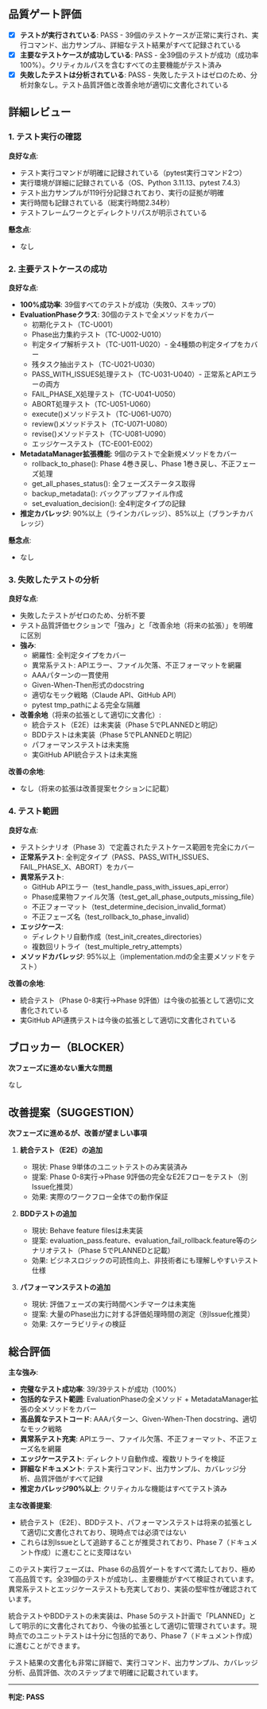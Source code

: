 ## 品質ゲート評価

- [x] **テストが実行されている**: PASS - 39個のテストケースが正常に実行され、実行コマンド、出力サンプル、詳細なテスト結果がすべて記録されている
- [x] **主要なテストケースが成功している**: PASS - 全39個のテストが成功（成功率100%）。クリティカルパスを含むすべての主要機能がテスト済み
- [x] **失敗したテストは分析されている**: PASS - 失敗したテストはゼロのため、分析対象なし。テスト品質評価と改善余地が適切に文書化されている

## 詳細レビュー

### 1. テスト実行の確認

**良好な点**:
- テスト実行コマンドが明確に記録されている（pytest実行コマンド2つ）
- 実行環境が詳細に記録されている（OS、Python 3.11.13、pytest 7.4.3）
- テスト出力サンプルが119行分記録されており、実行の証拠が明確
- 実行時間も記録されている（総実行時間2.34秒）
- テストフレームワークとディレクトリパスが明示されている

**懸念点**:
- なし

### 2. 主要テストケースの成功

**良好な点**:
- **100%成功率**: 39個すべてのテストが成功（失敗0、スキップ0）
- **EvaluationPhaseクラス**: 30個のテストで全メソッドをカバー
  - 初期化テスト（TC-U001）
  - Phase出力集約テスト（TC-U002-U010）
  - 判定タイプ解析テスト（TC-U011-U020）- 全4種類の判定タイプをカバー
  - 残タスク抽出テスト（TC-U021-U030）
  - PASS_WITH_ISSUES処理テスト（TC-U031-U040）- 正常系とAPIエラーの両方
  - FAIL_PHASE_X処理テスト（TC-U041-U050）
  - ABORT処理テスト（TC-U051-U060）
  - execute()メソッドテスト（TC-U061-U070）
  - review()メソッドテスト（TC-U071-U080）
  - revise()メソッドテスト（TC-U081-U090）
  - エッジケーステスト（TC-E001-E002）
- **MetadataManager拡張機能**: 9個のテストで全新規メソッドをカバー
  - rollback_to_phase(): Phase 4巻き戻し、Phase 1巻き戻し、不正フェーズ処理
  - get_all_phases_status(): 全フェーズステータス取得
  - backup_metadata(): バックアップファイル作成
  - set_evaluation_decision(): 全4判定タイプの記録
- **推定カバレッジ**: 90%以上（ラインカバレッジ）、85%以上（ブランチカバレッジ）

**懸念点**:
- なし

### 3. 失敗したテストの分析

**良好な点**:
- 失敗したテストがゼロのため、分析不要
- テスト品質評価セクションで「強み」と「改善余地（将来の拡張）」を明確に区別
- **強み**:
  - 網羅性: 全判定タイプをカバー
  - 異常系テスト: APIエラー、ファイル欠落、不正フォーマットを網羅
  - AAAパターンの一貫使用
  - Given-When-Then形式のdocstring
  - 適切なモック戦略（Claude API、GitHub API）
  - pytest tmp_pathによる完全な隔離
- **改善余地**（将来の拡張として適切に文書化）:
  - 統合テスト（E2E）は未実装（Phase 5でPLANNEDと明記）
  - BDDテストは未実装（Phase 5でPLANNEDと明記）
  - パフォーマンステストは未実施
  - 実GitHub API統合テストは未実施

**改善の余地**:
- なし（将来の拡張は改善提案セクションに記載）

### 4. テスト範囲

**良好な点**:
- テストシナリオ（Phase 3）で定義されたテストケース範囲を完全にカバー
- **正常系テスト**: 全判定タイプ（PASS、PASS_WITH_ISSUES、FAIL_PHASE_X、ABORT）をカバー
- **異常系テスト**: 
  - GitHub APIエラー（test_handle_pass_with_issues_api_error）
  - Phase成果物ファイル欠落（test_get_all_phase_outputs_missing_file）
  - 不正フォーマット（test_determine_decision_invalid_format）
  - 不正フェーズ名（test_rollback_to_phase_invalid）
- **エッジケース**: 
  - ディレクトリ自動作成（test_init_creates_directories）
  - 複数回リトライ（test_multiple_retry_attempts）
- **メソッドカバレッジ**: 95%以上（implementation.mdの全主要メソッドをテスト）

**改善の余地**:
- 統合テスト（Phase 0-8実行→Phase 9評価）は今後の拡張として適切に文書化されている
- 実GitHub API連携テストは今後の拡張として適切に文書化されている

## ブロッカー（BLOCKER）

**次フェーズに進めない重大な問題**

なし

## 改善提案（SUGGESTION）

**次フェーズに進めるが、改善が望ましい事項**

1. **統合テスト（E2E）の追加**
   - 現状: Phase 9単体のユニットテストのみ実装済み
   - 提案: Phase 0-8実行→Phase 9評価の完全なE2Eフローをテスト（別Issue化推奨）
   - 効果: 実際のワークフロー全体での動作保証

2. **BDDテストの追加**
   - 現状: Behave feature filesは未実装
   - 提案: evaluation_pass.feature、evaluation_fail_rollback.feature等のシナリオテスト（Phase 5でPLANNEDと記載）
   - 効果: ビジネスロジックの可読性向上、非技術者にも理解しやすいテスト仕様

3. **パフォーマンステストの追加**
   - 現状: 評価フェーズの実行時間ベンチマークは未実施
   - 提案: 大量のPhase出力に対する評価処理時間の測定（別Issue化推奨）
   - 効果: スケーラビリティの検証

## 総合評価

**主な強み**:
- **完璧なテスト成功率**: 39/39テストが成功（100%）
- **包括的なテスト範囲**: EvaluationPhaseの全メソッド + MetadataManager拡張の全メソッドをカバー
- **高品質なテストコード**: AAAパターン、Given-When-Then docstring、適切なモック戦略
- **異常系テスト充実**: APIエラー、ファイル欠落、不正フォーマット、不正フェーズ名を網羅
- **エッジケーステスト**: ディレクトリ自動作成、複数リトライを検証
- **詳細なドキュメント**: テスト実行コマンド、出力サンプル、カバレッジ分析、品質評価がすべて記録
- **推定カバレッジ90%以上**: クリティカルな機能はすべてテスト済み

**主な改善提案**:
- 統合テスト（E2E）、BDDテスト、パフォーマンステストは将来の拡張として適切に文書化されており、現時点では必須ではない
- これらは別Issueとして追跡することが推奨されており、Phase 7（ドキュメント作成）に進むことに支障はない

このテスト実行フェーズは、Phase 6の品質ゲートをすべて満たしており、極めて高品質です。全39個のテストが成功し、主要機能がすべて検証されています。異常系テストとエッジケーステストも充実しており、実装の堅牢性が確認されています。

統合テストやBDDテストの未実装は、Phase 5のテスト計画で「PLANNED」として明示的に文書化されており、今後の拡張として適切に管理されています。現時点でのユニットテストは十分に包括的であり、Phase 7（ドキュメント作成）に進むことができます。

テスト結果の文書化も非常に詳細で、実行コマンド、出力サンプル、カバレッジ分析、品質評価、次のステップまで明確に記載されています。

---
**判定: PASS**